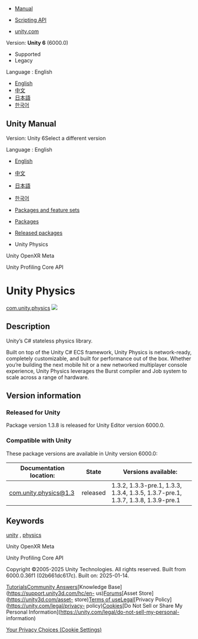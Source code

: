 [](https://docs.unity3d.com)

  * [Manual](../Manual/index.html)
  * [Scripting API](../ScriptReference/index.html)

  * [unity.com](https://unity.com/)

Version: **Unity 6** (6000.0)

  * Supported
  * Legacy

Language : English

  * [English](/Manual/com.unity.physics.html)
  * [中文](/cn/current/Manual/com.unity.physics.html)
  * [日本語](/ja/current/Manual/com.unity.physics.html)
  * [한국어](/kr/current/Manual/com.unity.physics.html)

[](https://docs.unity3d.com)

## Unity Manual

Version: Unity 6Select a different version

Language : English

  * [English](/Manual/com.unity.physics.html)
  * [中文](/cn/current/Manual/com.unity.physics.html)
  * [日本語](/ja/current/Manual/com.unity.physics.html)
  * [한국어](/kr/current/Manual/com.unity.physics.html)

  * [Packages and feature sets](PackagesList.html)
  * [Packages](Packages-all.html)
  * [Released packages](pack-safe.html)
  * Unity Physics 

[](com.unity.xr.meta-openxr.html)

Unity OpenXR Meta

[](com.unity.profiling.core.html)

Unity Profiling Core API

# Unity Physics

[com.unity.physics](https://docs.unity3d.com/Packages/com.unity.physics@1.3/manual/index.html)
![](../uploads/Main/iconRel.png)

## Description

Unity’s C# stateless physics library.  
  
Built on top of the Unity C# ECS framework, Unity Physics is network-ready,
completely customizable, and built for performance out of the box. Whether
you’re building the next mobile hit or a new networked multiplayer console
experience, Unity Physics leverages the Burst compiler and Job system to scale
across a range of hardware.

## Version information

### Released for Unity

Package version 1.3.8 is released for Unity Editor version 6000.0.

### Compatible with Unity

These package versions are available in Unity version 6000.0:

**Documentation location:** | **State** | **Versions available:**  
---|---|---  
[com.unity.physics@1.3](https://docs.unity3d.com/Packages/com.unity.physics@1.3/manual/index.html) | released | 1.3.2, 1.3.3-pre.1, 1.3.3, 1.3.4, 1.3.5, 1.3.7-pre.1, 1.3.7, 1.3.8, 1.3.9-pre.1  
  
## Keywords

[unity](pack-keys.html#unity) , [physics](pack-keys.html#physics)

[](com.unity.xr.meta-openxr.html)

Unity OpenXR Meta

[](com.unity.profiling.core.html)

Unity Profiling Core API

Copyright ©2005-2025 Unity Technologies. All rights reserved. Built from
6000.0.36f1 (02b661dc617c). Built on: 2025-01-14.

[Tutorials](https://learn.unity.com/)[Community
Answers](https://answers.unity3d.com)[Knowledge
Base](https://support.unity3d.com/hc/en-
us)[Forums](https://forum.unity3d.com)[Asset Store](https://unity3d.com/asset-
store)[Terms of
use](https://docs.unity3d.com/Manual/TermsOfUse.html)[Legal](https://unity.com/legal)[Privacy
Policy](https://unity.com/legal/privacy-
policy)[Cookies](https://unity.com/legal/cookie-policy)[Do Not Sell or Share
My Personal Information](https://unity.com/legal/do-not-sell-my-personal-
information)

[Your Privacy Choices (Cookie Settings)](javascript:void\(0\);)

